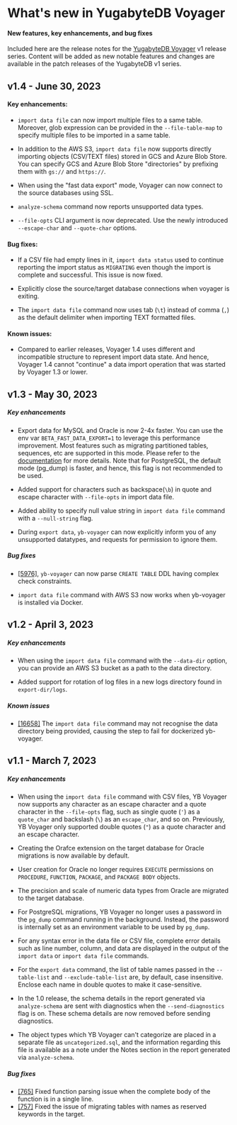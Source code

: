 # What's new in YugabyteDB Voyager

#### New features, key enhancements, and bug fixes

Included here are the release notes for the [YugabyteDB Voyager](https://docs.yugabyte.com/preview/migrate/) v1 release series. Content will be added as new notable features and changes are available in the patch releases of the YugabyteDB v1 series.

## v1.4 - June 30, 2023

#### Key enhancements:

- `import data file` can now import multiple files to a same table. Moreover, glob expression can be provided in the `--file-table-map` to specify multiple files to be imported in a same table.

- In addition to the AWS S3, `import data file` now supports directly importing objects (CSV/TEXT files) stored in GCS and Azure Blob Store. You can specify GCS and Azure Blob Store "directories" by prefixing them with `gs://` and `https://`.

- When using the "fast data export" mode, Voyager can now connect to the source databases using SSL.

- `analyze-schema` command now reports unsupported data types.

- `--file-opts` CLI argument is now deprecated. Use the newly introduced `--escape-char` and `--quote-char` options.

#### Bug fixes:

- If a CSV file had empty lines in it, `import data status` used to continue reporting the import status as `MIGRATING` even though the import is complete and successful. This issue is now fixed.

- Explicitly close the source/target database connections when voyager is exiting.

- The `import data file` command now uses tab (`\t`) instead of comma (`,`) as the default delimiter when importing TEXT formatted files.

#### Known issues:

- Compared to earlier releases, Voyager 1.4 uses different and incompatible structure to represent import data state. And hence, Voyager 1.4 cannot "continue" a data import operation that was started by Voyager 1.3 or lower.

## v1.3 - May 30, 2023

##### Key enhancements

- Export data for MySQL and Oracle is now 2-4x faster. You can use the env var `BETA_FAST_DATA_EXPORT=1` to leverage this performance improvement. Most features such as migrating partitioned tables, sequences, etc are supported in this mode. Please refer to the [documentation](https://docs.yugabyte.com/preview/migrate/migrate-steps/#export-data) for more details. Note that for PostgreSQL, the default mode (pg_dump) is faster, and hence, this flag is not recommended to be used.

- Added support for characters such as backspace(`\b`) in quote and escape character with `--file-opts` in import data file.

- Added ability to specify null value string in `import data file` command with a `--null-string` flag.

- During `export data`, `yb-voyager` can now explicitly inform you of any unsupported datatypes, and requests for permission to ignore them.

##### Bug fixes

- [[5976]](https://github.com/yugabyte/yugabyte-db/issues/16576), `yb-voyager` can now parse `CREATE TABLE` DDL having complex check constraints.

- `import data file` command with AWS S3 now works when yb-voyager is installed via Docker.

## v1.2 - April 3, 2023

##### Key enhancements

- When using the `import data file` command with the `--data-dir` option, you can provide an AWS S3 bucket as a path to the data directory.

- Added support for rotation of log files in a new logs directory found in `export-dir/logs`.

##### Known issues

- [[16658]](https://github.com/yugabyte/yugabyte-db/issues/16658) The `import data file` command may not recognise the data directory being provided, causing the step to fail for dockerized yb-voyager.

## v1.1 - March 7, 2023

##### Key enhancements

- When using the `import data file` command with CSV files, YB Voyager now supports any character as an escape character and a quote character in the `--file-opts` flag, such as single quote (`'`) as a `quote_char` and backslash (`\`) as an `escape_char`, and so on. Previously, YB Voyager only supported double quotes (`"`) as a quote character and an escape character.

- Creating the Orafce extension on the target database for Oracle migrations is now available by default.

- User creation for Oracle no longer requires `EXECUTE` permissions on `PROCEDURE`, `FUNCTION`, `PACKAGE`, and `PACKAGE BODY` objects.

- The precision and scale of numeric data types from Oracle are migrated to the target database.

- For PostgreSQL migrations, YB Voyager no longer uses a password in the `pg_dump` command running in the background. Instead, the password is internally set as an environment variable to be used by `pg_dump`.

- For any syntax error in the data file or CSV file, complete error details such as line number, column, and data are displayed in the output of the `import data` or `import data file` commands.

- For the `export data` command, the list of table names passed in the `--table-list` and `--exclude-table-list` are, by default, case insensitive. Enclose each name in double quotes to make it case-sensitive.

- In the 1.0 release, the schema details in the report generated via `analyze-schema` are sent with diagnostics when the `--send-diagnostics` flag is on. These schema details are now removed before sending diagnostics.

- The object types which YB Voyager can't categorize are placed in a separate file as `uncategorized.sql`, and the information regarding this file is available as a note under the Notes section in the report generated via `analyze-schema`.

##### Bug fixes

- [[765]](https://github.com/yugabyte/yb-voyager/issues/765) Fixed function parsing issue when the complete body of the function is in a single line.
- [[757]](https://github.com/yugabyte/yb-voyager/issues/757) Fixed the issue of migrating tables with names as reserved keywords in the target.
